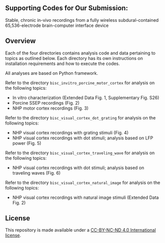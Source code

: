 ## Supporting Codes for Our Submission:
Stable, chronic in-vivo recordings from a fully wireless subdural-contained 65,536-electrode brain-computer interface device

## Overview

Each of the four directories contains analysis code and data pertaining to topics as outlined below.
Each directory has its own instructions on installation requirements and how to execute the codes.

All analyses are based on Python framework.

Refer to the directory ```bisc_invitro_porcine_motor_cortex``` for analysis on the following topics:
- In vitro characterization (Extended Data Fig. 1, Supplementary Fig. S26)
- Porcine SSEP recordings (Fig. 2)
- NHP motor cortex recordings (Fig. 3)

Refer to the directory ```bisc_visual_cortex_dot_grating``` for analysis on the following topics:
- NHP visual cortex recordings with grating stimuli (Fig. 4)
- NHP visual cortex recordings with dot stimuli; analysis based on LFP power (Fig. 5)

Refer to the directory ```bisc_visual_cortex_traveling_wave``` for analysis on the following topics:
- NHP visual cortex recordings with dot stimuli; analysis based on traveling waves (Fig. 6)

Refer to the directory ```bisc_visual_cortex_natural_image``` for analysis on the following topics:
- NHP visual cortex recordings with natural image stimuli (Extended Data Fig. 2)

## License
This repository is made available under a [CC-BY-NC-ND 4.0 International license](https://creativecommons.org/licenses/by-nc-nd/4.0/).